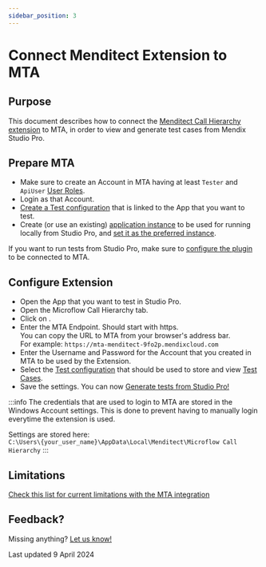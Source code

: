 ```yaml
---
sidebar_position: 3
---
```


# Connect Menditect Extension to MTA

## Purpose

This document describes how to connect the [Menditect Call Hierarchy extension](use-microflow-call-hierarchy-extension) to MTA, in order to view and generate test cases from Mendix Studio Pro.

## Prepare MTA

- Make sure to create an Account in MTA having at least `Tester` and `ApiUser` [User Roles](../configure-mta/manage-accounts#mta-user-roles). 
- Login as that Account.
- [Create a Test configuration](../../../mta/test-configuration#create-a-new-test-configuration) that is linked to the App that you want to test.
- Create (or use an existing) [application instance](../../../mta/application-instance#create-an-application-instance) to be used for running locally from Studio Pro, and [set it as the preferred instance](../../../mta/test-setting#set-a-test-setting-as-preference).

If you want to run tests from Studio Pro, make sure to [configure the plugin](../connect-mta/import-plugin#configuring-mta-plugin) to be connected to MTA.

## Configure Extension

- Open the App that you want to test in Studio Pro.
- Open the Microflow Call Hierarchy tab. 
- Click on <i class="fal fa-cog"></i>.
- Enter the MTA Endpoint. Should start with https.<br/>You can copy the URL to MTA from your browser's address bar.<br/>For example: `https://mta-menditect-9fo2p.mendixcloud.com`
- Enter the Username and Password for the Account that you created in MTA to be used by the Extension.
- Select the [Test configuration](../../../mta/test-configuration) that should be used to store and view [Test Cases](../../../mta/test-case).
- Save the settings. You can now [Generate tests from Studio Pro!](../design-tests/generate-test#from-mendix-studio-pro)


:::info
The credentials that are used to login to MTA are stored in the Windows Account settings. This is done to prevent having to manually login everytime the extension is used.

Settings are stored here:<br/>
`C:\Users\{your_user_name}\AppData\Local\Menditect\Microflow Call Hierarchy`
:::

## Limitations

[Check this list for current limitations with the MTA integration](../connect-mta/use-microflow-call-hierarchy-extension#mta-integration-limitations)

## Feedback?
Missing anything? [Let us know!](mailto:support@menditect.com)

Last updated 9 April 2024